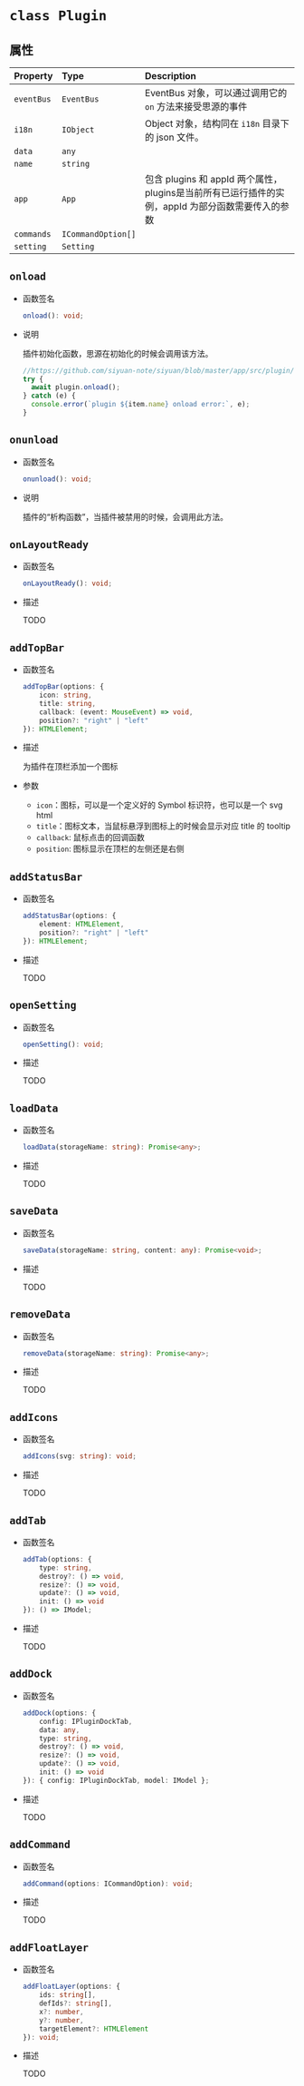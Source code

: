 # `class Plugin`

## 属性

| Property   | Type               | Description                                                                                       |
| :--------- | :----------------- | :------------------------------------------------------------------------------------------------ |
| `eventBus` | `EventBus`         | EventBus 对象，可以通过调用它的 `on` 方法来接受思源的事件                                         |
| `i18n`     | `IObject`          | Object 对象，结构同在 `i18n` 目录下的 json 文件。                                                 |
| `data`     | `any`              |                                                                                                   |
| `name`     | `string`           |                                                                                                   |
| `app`      | `App`              | 包含 plugins 和 appId 两个属性，plugins是当前所有已运行插件的实例，appId 为部分函数需要传入的参数 |
| `commands` | `ICommandOption[]` |                                                                                                   |
| `setting`  | `Setting`          |                                                                                                   |

## `onload`

- 函数签名

  ```ts
  onload(): void;
  ```

- 说明

  插件初始化函数，思源在初始化的时候会调用该方法。

  ```ts
  //https://github.com/siyuan-note/siyuan/blob/master/app/src/plugin/loader.ts
  try {
    await plugin.onload();
  } catch (e) {
    console.error(`plugin ${item.name} onload error:`, e);
  }
  ```

## `onunload`

- 函数签名

  ```ts
  onunload(): void;
  ```

- 说明

  插件的“析构函数”，当插件被禁用的时候，会调用此方法。

## `onLayoutReady`

- 函数签名

  ```ts
  onLayoutReady(): void;
  ```

- 描述

  TODO

## `addTopBar`

- 函数签名

  ```ts
  addTopBar(options: {
      icon: string,
      title: string,
      callback: (event: MouseEvent) => void,
      position?: "right" | "left"
  }): HTMLElement;
  ```

- 描述

  为插件在顶栏添加一个图标

- 参数

  - `icon`：图标，可以是一个定义好的 Symbol 标识符，也可以是一个 svg html
  - `title`：图标文本，当鼠标悬浮到图标上的时候会显示对应 title 的 tooltip
  - `callback`: 鼠标点击的回调函数
  - `position`: 图标显示在顶栏的左侧还是右侧

## `addStatusBar`

- 函数签名

  ```ts
  addStatusBar(options: {
      element: HTMLElement,
      position?: "right" | "left"
  }): HTMLElement;
  ```

- 描述

  TODO

## `openSetting`

- 函数签名

  ```ts
  openSetting(): void;
  ```

- 描述

  TODO

## `loadData`

- 函数签名

  ```ts
  loadData(storageName: string): Promise<any>;
  ```

- 描述

  TODO

## `saveData`

- 函数签名

  ```ts
  saveData(storageName: string, content: any): Promise<void>;
  ```

- 描述

  TODO

## `removeData`

- 函数签名

  ```ts
  removeData(storageName: string): Promise<any>;
  ```

- 描述

  TODO

## `addIcons`

- 函数签名

  ```ts
  addIcons(svg: string): void;
  ```

- 描述

  TODO

## `addTab`

- 函数签名

  ```ts
  addTab(options: {
      type: string,
      destroy?: () => void,
      resize?: () => void,
      update?: () => void,
      init: () => void
  }): () => IModel;
  ```

- 描述

  TODO

## `addDock`

- 函数签名

  ```ts
  addDock(options: {
      config: IPluginDockTab,
      data: any,
      type: string,
      destroy?: () => void,
      resize?: () => void,
      update?: () => void,
      init: () => void
  }): { config: IPluginDockTab, model: IModel };
  ```

- 描述

  TODO

## `addCommand`

- 函数签名

  ```ts
  addCommand(options: ICommandOption): void;
  ```

- 描述

  TODO

## `addFloatLayer`

- 函数签名

  ```ts
  addFloatLayer(options: {
      ids: string[],
      defIds?: string[],
      x?: number,
      y?: number,
      targetElement?: HTMLElement
  }): void;
  ```

- 描述

  TODO
